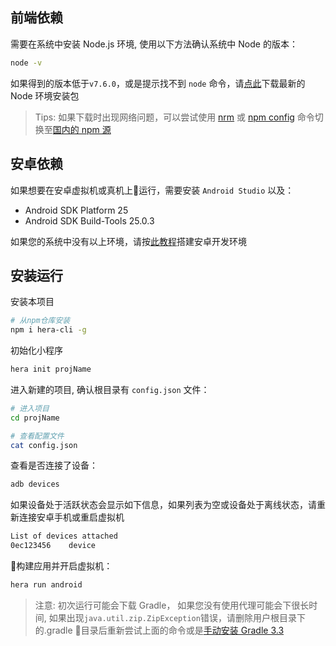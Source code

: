 
## 前端依赖

需要在系统中安装 Node.js 环境, 使用以下方法确认系统中 Node 的版本：

```sh
node -v
```

如果得到的版本低于`v7.6.0`，或是提示找不到 `node` 命令，请[点此](https://nodejs.org/en/)下载最新的 Node 环境安装包

> Tips: 如果下载时出现网络问题，可以尝试使用 [nrm](https://github.com/Pana/nrm) 或 [npm config](http://cnodejs.org/topic/4f9904f9407edba21468f31e) 命令切换至[国内的 npm 源](http://www.jianshu.com/p/171ec231ced4)

## 安卓依赖

如果想要在安卓虚拟机或真机上运行，需要安装 `Android Studio` 以及：

- Android SDK Platform 25
- Android SDK Build-Tools 25.0.3

如果您的系统中没有以上环境，请按[此教程](#/android/andorid-env-setup)搭建安卓开发环境

## 安装运行

安装本项目

```sh
# 从npm仓库安装
npm i hera-cli -g
```

初始化小程序

```sh
hera init projName
```

进入新建的项目, 确认根目录有 `config.json` 文件：

```sh
# 进入项目
cd projName

# 查看配置文件
cat config.json
```

查看是否连接了设备：

```sh
adb devices
```

如果设备处于活跃状态会显示如下信息，如果列表为空或设备处于离线状态，请重新连接安卓手机或重启虚拟机

```sh
List of devices attached
0ec123456    device
```

构建应用并开启虚拟机：

```sh
hera run android
```

> 注意: 初次运行可能会下载 Gradle， 如果您没有使用代理可能会下很长时间, 如果出现`java.util.zip.ZipException`错误，请删除用户根目录下的.gradle 目录后重新尝试上面的命令或是[手动安装 Gradle 3.3](https://gradle.org/install/)


